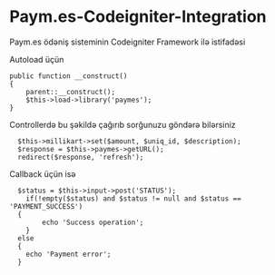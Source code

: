 # Paym.es-Codeigniter-Integration
Paym.es ödəniş sisteminin Codeigniter Framework ilə istifadəsi

Autoload üçün

	public function __construct()
	{
	    parent::__construct();
	    $this->load->library('paymes');
	}

Controllerdə bu şəkildə çağırıb sorğunuzu göndərə bilərsiniz

	  $this->millikart->set($amount, $uniq_id, $description);
	  $response = $this->paymes->getURL();
	  redirect($response, 'refresh');

Callback üçün isə

	  $status = $this->input->post('STATUS');
		if(!empty($status) and $status != null and $status == 'PAYMENT_SUCCESS')
	  {
			echo 'Success operation';
		}
	  else
	  {
	    echo 'Payment error';
	  }
